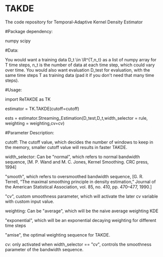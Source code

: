 # TAKDE
The code repository for Temporal-Adaptive Kernel Density Estimator

#Package dependency:

numpy
scipy

#Data:

You would want a training data D_t \in \R^{T,n_t} as a list of numpy array for T time steps, n_t is the number of data at each time step, which could vary over time. You would also want evaluation D_test for evaluation, with the same time steps T as training data (pad it if you don't need that many time steps).

#Usage:

import ReTAKDE as TK

estimator = TK.TAKDE(cutoff=cutoff)

ests = estimator.Streaming_Estimation(D_test,D_t,width_selector = rule, weighting = weighting,cv=cv)

#Parameter Description:

cutoff:
The cutoff value, which decides the number of windows to keep in the memory, smaller cutoff value will results in faster TAKDE.

width_selector:
Can be "normal", which refers to normal bandwidth sequence, [M. P. Wand and M. C. Jones, Kernel Smoothing. CRC press, 1994]

"smooth", which refers to oversmoothed bandwidth sequence, [G. R. Terrell, “The maximal smoothing principle in density estimation,” Journal of the American Statistical Association, vol. 85, no. 410, pp. 470–477, 1990.]

"cv", custom smoothness parameter, which will activate the later cv variable with custom input value.

weighting:
Can be "average", which will be the naive average weighting KDE

"exponential", which will be an exponential decaying weighting for different time steps

"amise", the optimal weighting sequence for TAKDE.

cv:
only activated when width_selector == "cv", controls the smoothness parameter of the bandwidth sequence.
